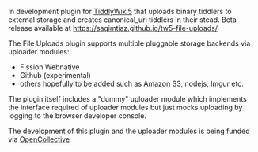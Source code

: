 In development plugin for [TiddlyWiki5](https://github.com/Jermolene/TiddlyWiki5) that uploads binary tiddlers to external storage and creates canonical_uri tiddlers in their stead.
Beta release available at https://saqimtiaz.github.io/tw5-file-uploads/

The File Uploads plugin supports multiple pluggable storage backends via uploader modules:

* Fission Webnative
* Github (experimental)
* others hopefully to be added such as Amazon S3, nodejs, Imgur etc.

The plugin itself includes a "dummy" uploader module which implements the interface required of uploader modules but just mocks uploading by logging to the browser developer console.

The development of this plugin and the uploader modules is being funded via [OpenCollective](https://opencollective.com/tiddlywiki-on-fission/projects/tiddlywiki-file-upload)